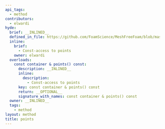 ```yaml
---
api_tags:
  - method
contributors:
  - elwardi
hyde:
  brief: __INLINED__
  defined_in_file: https://github.com/FoamScience/MeshFreeFoam/blob/master/src/meshfree/kdTrees/nanoflannKDTree/nanoflannKDTree.H
  inline:
    brief:
      - Const-access to points
    owner: elwardi
  overloads:
    const container & points() const:
      description: __INLINED__
      inline:
        description:
          - Const-access to points
      key: const container & points() const
      return: __OPTIONAL__
      signature_with_names: const container & points() const
  owner: __INLINED__
  tags:
    - method
layout: method
title: points
---
```

